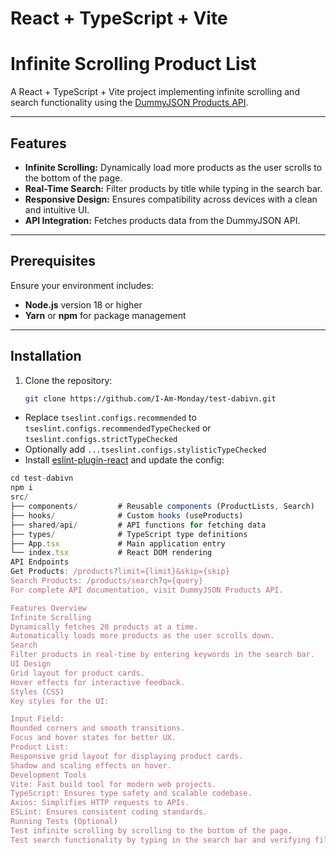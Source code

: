 # React + TypeScript + Vite

# Infinite Scrolling Product List

A  React + TypeScript + Vite project implementing infinite scrolling and search functionality using the [DummyJSON Products API](https://dummyjson.com/docs/products).

---

## Features

- **Infinite Scrolling:** Dynamically load more products as the user scrolls to the bottom of the page.
- **Real-Time Search:** Filter products by title while typing in the search bar.
- **Responsive Design:** Ensures compatibility across devices with a clean and intuitive UI.
- **API Integration:** Fetches products data from the DummyJSON API.

---

## Prerequisites

Ensure your environment includes:
- **Node.js** version 18 or higher
- **Yarn** or **npm** for package management

---

## Installation

1. Clone the repository:
   ```bash
   git clone https://github.com/I-Am-Monday/test-dabivn.git


- Replace `tseslint.configs.recommended` to `tseslint.configs.recommendedTypeChecked` or `tseslint.configs.strictTypeChecked`
- Optionally add `...tseslint.configs.stylisticTypeChecked`
- Install [eslint-plugin-react](https://github.com/jsx-eslint/eslint-plugin-react) and update the config:

```js
cd test-dabivn
npm i
src/
├── components/         # Reusable components (ProductLists, Search)
├── hooks/              # Custom hooks (useProducts)
├── shared/api/         # API functions for fetching data
├── types/              # TypeScript type definitions
├── App.tsx             # Main application entry
└── index.tsx           # React DOM rendering
API Endpoints
Get Products: /products?limit={limit}&skip={skip}
Search Products: /products/search?q={query}
For complete API documentation, visit DummyJSON Products API.

Features Overview
Infinite Scrolling
Dynamically fetches 20 products at a time.
Automatically loads more products as the user scrolls down.
Search
Filter products in real-time by entering keywords in the search bar.
UI Design
Grid layout for product cards.
Hover effects for interactive feedback.
Styles (CSS)
Key styles for the UI:

Input Field:
Rounded corners and smooth transitions.
Focus and hover states for better UX.
Product List:
Responsive grid layout for displaying product cards.
Shadow and scaling effects on hover.
Development Tools
Vite: Fast build tool for modern web projects.
TypeScript: Ensures type safety and scalable codebase.
Axios: Simplifies HTTP requests to APIs.
ESLint: Ensures consistent coding standards.
Running Tests (Optional)
Test infinite scrolling by scrolling to the bottom of the page.
Test search functionality by typing in the search bar and verifying filtered results.
